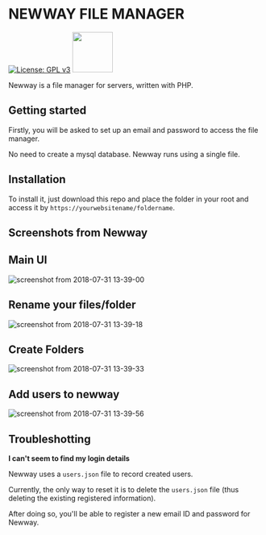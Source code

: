 # NEWWAY FILE MANAGER
[![License: GPL v3](https://img.shields.io/badge/License-GPL%20v3-blue.svg)]()   [<img src="https://upload.wikimedia.org/wikipedia/commons/0/06/Facebook.svg" width="80">](https://www.facebook.com/newwayfilemanager)

Newway is a file manager for servers, written with PHP. 

## Getting started
Firstly, you will be asked to set up an email and password to access the file manager. 

No need to create a mysql database. Newway runs using a single file. 

## Installation
To install it, just download this repo and place the folder in your root and access it by `https://yourwebsitename/foldername`.

## Screenshots from Newway

## Main UI
![screenshot from 2018-07-31 13-39-00](https://user-images.githubusercontent.com/18109258/43446822-7cd385de-94c7-11e8-870e-51dc80af761f.png)

## Rename your files/folder
![screenshot from 2018-07-31 13-39-18](https://user-images.githubusercontent.com/18109258/43446823-7d1a2ef8-94c7-11e8-9432-f7d3527b6a50.png)

## Create Folders
![screenshot from 2018-07-31 13-39-33](https://user-images.githubusercontent.com/18109258/43446824-7d5f9934-94c7-11e8-9491-b3eb2f75dc03.png)

## Add users to newway
![screenshot from 2018-07-31 13-39-56](https://user-images.githubusercontent.com/18109258/43446825-7da3aea8-94c7-11e8-8275-fafc39aa77b6.png)

## Troubleshotting
**I can't seem to find my login details**

Newway uses a `users.json` file to record created users. 

Currently, the only way to reset it is to delete the `users.json` file (thus deleting the existing registered information). 

After doing so, you'll be able to register a new email ID and password for Newway.

